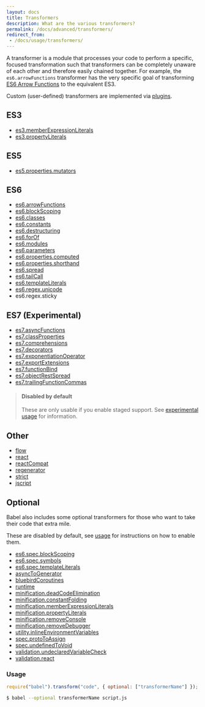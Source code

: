 ```yaml
---
layout: docs
title: Transformers
description: What are the various transformers?
permalink: /docs/advanced/transformers/
redirect_from:
 - /docs/usage/transformers/
---
```


A transformer is a module that processes your code to perform a specific, focused transformation such that transformers can be completely unaware of each other and therefore easily chained together. For example, the `es6.arrowFunctions` transformer has the very specific goal of transforming [ES6 Arrow Functions](https://babeljs.io/docs/learn-es2015/#arrows) to the equivalent ES3.

Custom (user-defined) transformers are implemented via [plugins](/docs/plugins/index.md).

## ES3

 - [es3.memberExpressionLiterals](/docs/advanced/transformers/es3/member-expression-literals)
 - [es3.propertyLiterals](/docs/advanced/transformers/es3/property-literals)

## ES5

 - [es5.properties.mutators](/docs/advanced/transformers/es5/properties-mutators)

## ES6

 - [es6.arrowFunctions](/docs/learn-es2015/#arrows)
 - [es6.blockScoping](/docs/learn-es2015/#let-const)
 - [es6.classes](/docs/learn-es2015/#classes)
 - [es6.constants](/docs/learn-es2015/#let-const)
 - [es6.destructuring](/docs/learn-es2015/#destructuring)
 - [es6.forOf](/docs/learn-es2015/#iterators-for-of)
 - [es6.modules](/docs/learn-es2015/#modules)
 - [es6.parameters](/docs/learn-es2015/#default-rest-spread)
 - [es6.properties.computed](/docs/learn-es2015/#enhanced-object-literals)
 - [es6.properties.shorthand](/docs/learn-es2015/#enhanced-object-literals)
 - [es6.spread](/docs/learn-es2015/#default-rest-spread)
 - [es6.tailCall](/docs/learn-es2015/#tail-calls)
 - [es6.templateLiterals](/docs/learn-es2015/#template-strings)
 - [es6.regex.unicode](/docs/learn-es2015/#unicode)
 - es6.regex.sticky

## ES7 (Experimental)

- [es7.asyncFunctions](https://github.com/lukehoban/ecmascript-asyncawait)
- [es7.classProperties](https://gist.github.com/jeffmo/054df782c05639da2adb)
- [es7.comprehensions](/docs/advanced/transformers/comprehensions)
- [es7.decorators](https://github.com/wycats/javascript-decorators)
- [es7.exponentiationOperator](https://github.com/rwaldron/exponentiation-operator)
- [es7.exportExtensions](https://github.com/leebyron/ecmascript-more-export-from)
- [es7.functionBind](https://github.com/zenparsing/es-function-bind)
- [es7.objectRestSpread](https://github.com/sebmarkbage/ecmascript-rest-spread)
- [es7.trailingFunctionCommas](https://github.com/jeffmo/es-trailing-function-commas)

<blockquote class="babel-callout babel-callout-warning">
  <h4>Disabled by default</h4>
  <p>
    These are only usable if you enable staged support. See <a href="/docs/usage/experimental">experimental usage</a> for information.
  </p>
</blockquote>

## Other

 - [flow](/docs/advanced/transformers/other/flow)
 - [react](/docs/advanced/transformers/other/react)
 - [reactCompat](/docs/advanced/transformers/other/react-compat)
 - [regenerator](/docs/advanced/transformers/other/regenerator)
 - [strict](/docs/advanced/transformers/other/strict)
 - [jscript](/docs/advanced/transformers/other/jscript)

## Optional

Babel also includes some optional transformers for those who want to take their code that extra mile.

These are disabled by default, see [usage](#usage) for instructions on how to enable them.

 - [es6.spec.blockScoping](/docs/advanced/transformers/es6/spec-block-scoping)
 - [es6.spec.symbols](/docs/advanced/transformers/es6/spec-symbols)
 - [es6.spec.templateLiterals](/docs/advanced/transformers/es6/spec-template-literals)
 - [asyncToGenerator](/docs/advanced/transformers/other/async-to-generator)
 - [bluebirdCoroutines](/docs/advanced/transformers/other/bluebird-coroutines)
 - [runtime](/docs/usage/runtime)
 - [minification.deadCodeElimination](/docs/advanced/transformers/minification/dead-code-elimination)
 - [minification.constantFolding](/docs/advanced/transformers/minification/constant-folding)
 - [minification.memberExpressionLiterals](/docs/advanced/transformers/minification/member-expression-literals)
 - [minification.propertyLiterals](/docs/advanced/transformers/minification/property-literals)
 - [minification.removeConsole](/docs/advanced/transformers/minification/remove-console)
 - [minification.removeDebugger](/docs/advanced/transformers/minification/remove-debugger)
 - [utility.inlineEnvironmentVariables](/docs/advanced/transformers/utility/inline-environment-variables)
 - [spec.protoToAssign](/docs/advanced/transformers/spec/proto-to-assign)
 - [spec.undefinedToVoid](/docs/advanced/transformers/spec/undefined-to-void)
 - [validation.undeclaredVariableCheck](/docs/advanced/transformers/validation/undeclared-variable-check)
 - [validation.react](/docs/advanced/transformers/validation/react)

### Usage

```javascript
require("babel").transform("code", { optional: ["transformerName"] });
```

```sh
$ babel --optional transformerName script.js
```
